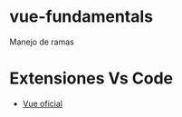# vue-fundamentals

Manejo de ramas

# Extensiones Vs Code

- [Vue oficial](https://marketplace.visualstudio.com/items?itemName=Vue.volar)
